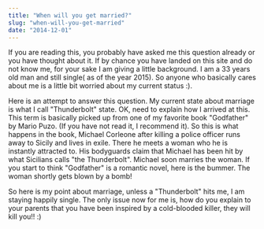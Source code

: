 ```yaml
---
title: "When will you get married?"
slug: "when-will-you-get-married"
date: "2014-12-01"
---
```


If you are reading this, you probably have asked me this question already or you have thought about it. If by chance you have landed on this site and do not know me, for your sake I am giving a little background. I am a 33 years old man and still single( as of the year 2015). So anyone who basically cares about me is a little bit worried about my current status :).

Here is an attempt to answer this question. My current state about marriage is what I call "Thunderbolt" state. OK, need to explain how I arrived at this. This term is basically picked up from one of my favorite book "Godfather" by Mario Puzo. (If you have not read it, I recommend it). So this is what happens in the book, Michael Corleone after killing a police officer runs away to Sicily and lives in exile. There he meets a woman who he is instantly attracted to. His bodyguards claim that Michael has been hit by what Sicilians calls "the Thunderbolt". Michael soon marries the woman. If you start to think "Godfather" is a romantic novel, here is the bummer. The woman shortly gets blown by a bomb!

So here is my point about marriage, unless a "Thunderbolt" hits me, I am staying happily single. The only issue now for me is, how do you explain to your parents that you have been inspired by a cold-blooded killer, they will kill you!! :)
